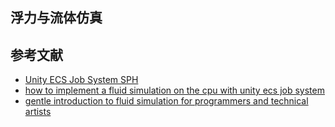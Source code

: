 ## 浮力与流体仿真

## 参考文献
- [Unity ECS Job System SPH](https://github.com/leonardo-montes/Unity-ECS-Job-System-SPH)
- [how to implement a fluid simulation on the cpu with unity ecs job system](https://medium.com/@leomontes_60748/how-to-implement-a-fluid-simulation-on-the-cpu-with-unity-ecs-job-system-bf90a0f2724f)
- [gentle introduction to fluid simulation for programmers and technical artists](https://shahriyarshahrabi.medium.com/gentle-introduction-to-fluid-simulation-for-programmers-and-technical-artists-7c0045c40bac)
